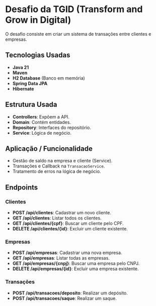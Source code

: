 # Desafio da TGID (Transform and Grow in Digital)

O desafio consiste em criar um sistema de transações entre clientes e empresas.

## Tecnologias Usadas
- **Java 21**
- **Maven**
- **H2 Database** (Banco em memória)
- **Spring Data JPA**
- **Hibernate**

## Estrutura Usada
- **Controllers**: Expõem a API.
- **Domain**: Contém entidades.
- **Repository**: Interfaces do repositório.
- **Service**: Lógica de negócio.

## Aplicação / Funcionalidade
- Gestão de saldo na empresa e cliente (Service).
- Transações e Callback na `TransacaoService`.
- Tratamento de erros na lógica de negócio.

## Endpoints

### Clientes
- **POST /api/clientes**: Cadastrar um novo cliente.
- **GET /api/clientes**: Listar todos os clientes.
- **GET /api/clientes/{cpf}**: Buscar um cliente pelo CPF.
- **DELETE /api/clientes/{id}**: Excluir um cliente existente.

### Empresas
- **POST /api/empresas**: Cadastrar uma nova empresa.
- **GET /api/empresas**: Listar todas as empresas.
- **GET /api/empresas/{cnpj}**: Buscar uma empresa pelo CNPJ.
- **DELETE /api/empresas/{id}**: Excluir uma empresa existente.

### Transações
- **POST /api/transacoes/deposito**: Realizar um depósito.
- **POST /api/transacoes/saque**: Realizar um saque.

